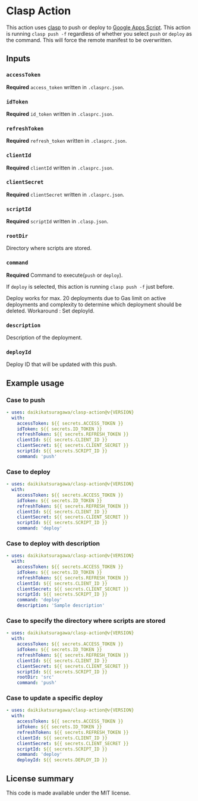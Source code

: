 # Clasp Action

This action uses [clasp](https://github.com/google/clasp) to push or deploy to [Google Apps Script](https://developers.google.com/apps-script/). This action is running `clasp push -f` regardless of whether you select `push` or `deploy` as the command. This will force the remote manifest to be overwritten.

## Inputs

### `accessToken`

**Required** `access_token` written in `.clasprc.json`.

### `idToken`

**Required** `id_token` written in `.clasprc.json`.

### `refreshToken`

**Required** `refresh_token` written in `.clasprc.json`.

### `clientId`

**Required** `clientId` written in `.clasprc.json`.

### `clientSecret`

**Required** `clientSecret` written in `.clasprc.json`.

### `scriptId`

**Required** `scriptId` written in `.clasp.json`.

### `rootDir`

Directory where scripts are stored.

### `command`

**Required** Command to execute(`push` or `deploy`).

If `deploy` is selected, this action is running `clasp push -f` just before.

Deploy works for max. 20 deployments due to Gas limit on active deployments and complexity to determine which deployment should be deleted.
Workaround : Set deployId.

### `description`

Description of the deployment.

### `deployId`

Deploy ID that will be updated with this push.

## Example usage

### Case to push

```yaml
- uses: daikikatsuragawa/clasp-action@v{VERSION}
  with:
    accessToken: ${{ secrets.ACCESS_TOKEN }}
    idToken: ${{ secrets.ID_TOKEN }}
    refreshToken: ${{ secrets.REFRESH_TOKEN }}
    clientId: ${{ secrets.CLIENT_ID }}
    clientSecret: ${{ secrets.CLIENT_SECRET }}
    scriptId: ${{ secrets.SCRIPT_ID }}
    command: 'push'
```

### Case to deploy

```yaml
- uses: daikikatsuragawa/clasp-action@v{VERSION}
  with:
    accessToken: ${{ secrets.ACCESS_TOKEN }}
    idToken: ${{ secrets.ID_TOKEN }}
    refreshToken: ${{ secrets.REFRESH_TOKEN }}
    clientId: ${{ secrets.CLIENT_ID }}
    clientSecret: ${{ secrets.CLIENT_SECRET }}
    scriptId: ${{ secrets.SCRIPT_ID }}
    command: 'deploy'
```

### Case to deploy with description

```yaml
- uses: daikikatsuragawa/clasp-action@v{VERSION}
  with:
    accessToken: ${{ secrets.ACCESS_TOKEN }}
    idToken: ${{ secrets.ID_TOKEN }}
    refreshToken: ${{ secrets.REFRESH_TOKEN }}
    clientId: ${{ secrets.CLIENT_ID }}
    clientSecret: ${{ secrets.CLIENT_SECRET }}
    scriptId: ${{ secrets.SCRIPT_ID }}
    command: 'deploy'
    description: 'Sample description'
```

### Case to specify the directory where scripts are stored

```yaml
- uses: daikikatsuragawa/clasp-action@v{VERSION}
  with:
    accessToken: ${{ secrets.ACCESS_TOKEN }}
    idToken: ${{ secrets.ID_TOKEN }}
    refreshToken: ${{ secrets.REFRESH_TOKEN }}
    clientId: ${{ secrets.CLIENT_ID }}     
    clientSecret: ${{ secrets.CLIENT_SECRET }}
    scriptId: ${{ secrets.SCRIPT_ID }}
    rootDir: 'src'
    command: 'push'
```

### Case to update a specific deploy

```yaml
- uses: daikikatsuragawa/clasp-action@v{VERSION}
  with:
    accessToken: ${{ secrets.ACCESS_TOKEN }}
    idToken: ${{ secrets.ID_TOKEN }}
    refreshToken: ${{ secrets.REFRESH_TOKEN }}
    clientId: ${{ secrets.CLIENT_ID }}
    clientSecret: ${{ secrets.CLIENT_SECRET }}
    scriptId: ${{ secrets.SCRIPT_ID }}
    command: 'deploy'
    deployId: ${{ secrets.DEPLOY_ID }}
```

## License summary

This code is made available under the MIT license.
